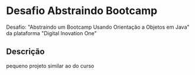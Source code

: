 # Desafio Abstraindo Bootcamp

Desafio: "Abstraindo um Bootcamp Usando Orientação a Objetos em Java" da plataforma "Digital Inovation One"

## Descrição

pequeno projeto similar ao do curso

